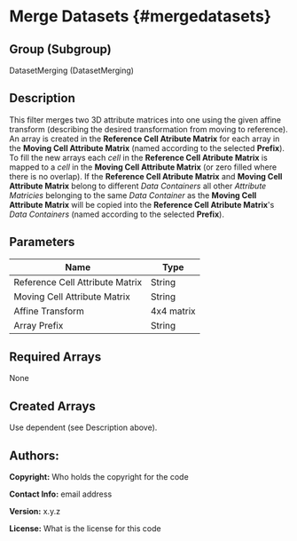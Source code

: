 Merge Datasets {#mergedatasets}
=====

## Group (Subgroup) ##
DatasetMerging (DatasetMerging)


## Description ##
This filter merges two 3D attribute matrices into one using the given affine transform (describing the desired transformation from moving to reference).  An array is created in the **Reference Cell Atribute Matrix** for each array in the **Moving Cell Attribute Matrix** (named according to the selected **Prefix**). To fill the new arrays each _cell_ in the **Reference Cell Atribute Matrix** is mapped to a _cell_ in the **Moving Cell Attribute Matrix** (or zero filled where there is no overlap). If the **Reference Cell Atribute Matrix** and **Moving Cell Attribute Matrix** belong to different _Data Containers_ all other _Attribute Matricies_ belonging to the same _Data Container_ as the **Moving Cell Attribute Matrix** will be copied into the **Reference Cell Atribute Matrix**'s _Data Containers_ (named according to the selected **Prefix**).

## Parameters ##
| Name             | Type |
|------------------|------|
| Reference Cell Attribute Matrix | String |
| Moving Cell Attribute Matrix | String |
| Affine Transform | 4x4 matrix |
| Array Prefix | String |

## Required Arrays ##
None

## Created Arrays ##
Use dependent (see Description above).

## Authors: ##

**Copyright:** Who holds the copyright for the code

**Contact Info:** email address

**Version:** x.y.z

**License:**  What is the license for this code


